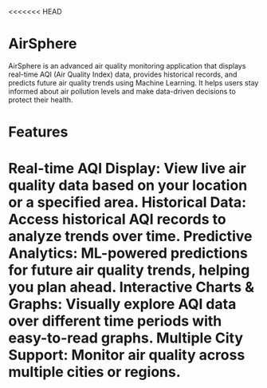 <<<<<<< HEAD
# AirSphere

AirSphere is an advanced air quality monitoring application that displays real-time AQI (Air Quality Index) data, provides historical records, and predicts future air quality trends using Machine Learning. It helps users stay informed about air pollution levels and make data-driven decisions to protect their health.


# Features
Real-time AQI Display: View live air quality data based on your location or a specified area.
Historical Data: Access historical AQI records to analyze trends over time.
Predictive Analytics: ML-powered predictions for future air quality trends, helping you plan ahead.
Interactive Charts & Graphs: Visually explore AQI data over different time periods with easy-to-read graphs.
Multiple City Support: Monitor air quality across multiple cities or regions. 
=======
